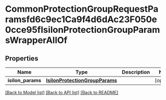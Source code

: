 # CommonProtectionGroupRequestParamsfd6c9ec1Ca9f4d6dAc23F050e0cce95fIsilonProtectionGroupParamsWrapperAllOf


## Properties
Name | Type | Description | Notes
------------ | ------------- | ------------- | -------------
**isilon_params** | [**IsilonProtectionGroupParams**](IsilonProtectionGroupParams.md) |  | [optional] 

[[Back to Model list]](../README.md#documentation-for-models) [[Back to API list]](../README.md#documentation-for-api-endpoints) [[Back to README]](../README.md)



